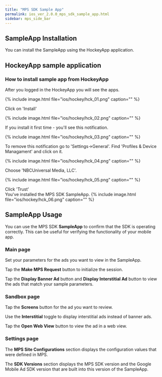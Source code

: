 ```yaml
---
title: "MPS SDK Sample App"
permalink: ios_ver_2.0.0_mps_sdk_sample_app.html
sidebar: mps_side_bar
---
```

## SampleApp Installation

You can install the SampleApp using the HockeyApp application. 

## HockeyApp sample application

### How to install sample app from HockeyApp

After you logged in the HockeyApp you will see the apps.

{% include image.html file="ios/hockey/hck_01.png" caption="" %}

Click on 'Install' 

{% include image.html file="ios/hockey/hck_02.png" caption="" %}

If you install it first time - you'll see this notification.

{% include image.html file="ios/hockey/hck_03.png" caption="" %}

To remove this notification go to 'Settings->General'.
Find 'Profiles & Device Managament' and click on it.

{% include image.html file="ios/hockey/hck_04.png" caption="" %}

Choose 'NBCUniversal Media, LLC'.

{% include image.html file="ios/hockey/hck_05.png" caption="" %}

Click 'Trust'  
You've installed the MPS SDK SampleApp.
{% include image.html file="ios/hockey/hck_06.png" caption="" %}

## SampleApp Usage

You can use the MPS SDK **SampleApp** to confirm that the SDK is operating correctly. This can be useful for verifying the functionality of your mobile app.

### Main page

Set your parameters for the ads you want to view in the SampleApp.

Tap the **Make MPS Request** button to initialize the session.

Tap the **Display Banner Ad** button and **Display Interstitial Ad** button to view the ads that match your sample parameters.

### Sandbox page

Tap the **Screens** button for the ad you want to review.

Use the **Interstitial** toggle to display interstitial ads instead of banner ads.

Tap the **Open Web View** button to view the ad in a web view.

### Settings page

The **MPS Site Configurations** section displays the configuration values that were defined in MPS.

The **SDK Versions**  section displays the MPS SDK version and the Google Mobile Ad SDK version that are built into this version of the SampleApp. 

